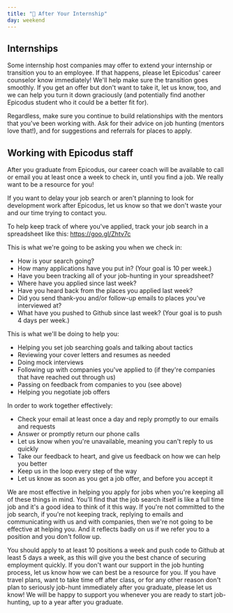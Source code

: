 ```yaml
---
title: "📓 After Your Internship"
day: weekend
---
```


## Internships

Some internship host companies may offer to extend your internship or transition you to an employee. If that happens, please let Epicodus' career counselor know immediately! We'll help make sure the transition goes smoothly. If you get an offer but don't want to take it, let us know, too, and we can help you turn it down graciously (and potentially find another Epicodus student who it could be a better fit for).

Regardless, make sure you continue to build relationships with the mentors that you've been working with. Ask for their advice on job hunting (mentors love that!), and for suggestions and referrals for places to apply.

## Working with Epicodus staff

After you graduate from Epicodus, our career coach will be available to call or email you at least once a week to check in, until you find a job. We really want to be a resource for you!

If you want to delay your job search or aren't planning to look for development work after Epicodus, let us know so that we don't waste your and our time trying to contact you. 

To help keep track of where you've applied, track your job search in a spreadsheet like this: https://goo.gl/Zhtv7c 

This is what we're going to be asking you when we check in:

* How is your search going?
* How many applications have you put in? (Your goal is 10 per week.)
* Have you been tracking all of your job-hunting in your spreadsheet?
* Where have you applied since last week?
* Have you heard back from the places you applied last week?
* Did you send thank-you and/or follow-up emails to places you've interviewed at?
* What have you pushed to Github since last week? (Your goal is to push 4 days per week.)

This is what we'll be doing to help you:

* Helping you set job searching goals and talking about tactics 
* Reviewing your cover letters and resumes as needed
* Doing mock interviews
* Following up with companies you've applied to (if they're companies that have reached out through us)
* Passing on feedback from companies to you (see above)
* Helping you negotiate job offers

In order to work together effectively:

* Check your email at least once a day and reply promptly to our emails and requests
* Answer or promptly return our phone calls
* Let us know when you're unavailable, meaning you can't reply to us quickly
* Take our feedback to heart, and give us feedback on how we can help you better
* Keep us in the loop every step of the way
* Let us know as soon as you get a job offer, and before you accept it

We are most effective in helping you apply for jobs when you're keeping all of these things in mind. You'll find that the job search itself is like a full time job and it's a good idea to think of it this way. If you're not committed to the job search, if you're not keeping track, replying to emails and communicating with us and with companies, then we're not going to be effective at helping you. And it reflects badly on us if we refer you to a position and you don't follow up.

You should apply to at least 10 positions a week and push code to Github at least 5 days a week, as this will give you the best chance of securing employment quickly. If you don't want our support in the job hunting process, let us know how we can best be a resource for you. If you have travel plans, want to take time off after class, or for any other reason don't plan to seriously job-hunt immediately after you graduate, please let us know! We will be happy to support you whenever you are ready to start job-hunting, up to a year after you graduate.
